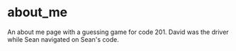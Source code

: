 # about_me
An about me page with a guessing game for code 201.
David was the driver while Sean navigated on Sean's code.

